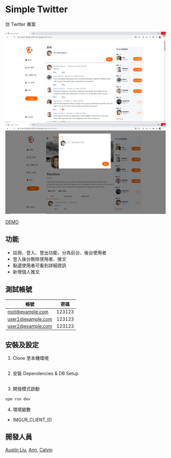 # Simple Twitter
仿 Twitter 專案

![index](/public/img/image1.png)
![index](/public/img/image2.png)

[DEMO](https://ancient-temple-03053.herokuapp.com/)


## 功能
- 註冊、登入、登出功能，分為前台、後台使用者
- 登入後台刪除使用者、推文
- 點選使用者可看到詳細資訊
- 新增個人推文

## 測試帳號
| 帳號  | 密碼 |
| ------------- | ------------- |
| root@example.com  | 123123  |
| user1@example.com  | 123123  |
| user2@example.com  | 123123  |

## 安裝及設定
1. Clone 至本機環境
```bash
```
2. 安裝 Dependencies & DB Setup
```
```
3. 開發模式啟動
```bash
npm run dev
```
4. 環境變數
- IMGUR_CLIENT_ID
## 開發人員
[Austin Liu](https://github.com/Austindrum), [Ann](https://github.com/AnnHuang-tool), [Calvin](https://github.com/calvinsungvin)